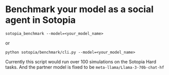 # Benchmark your model as a social agent in Sotopia

```
sotopia_benchmark --model=<your_model_name>
```
or

```
python sotopia/benchmark/cli.py --model=<your_model_name>
```
Currently this script would run over 100 simulations on the Sotopia Hard tasks. And the partner model is fixed to be `meta-llama/Llama-3-70b-chat-hf`
